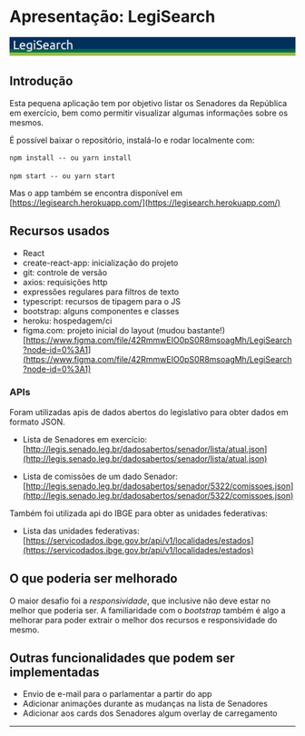 # Apresentação: LegiSearch

![barra do app](/docs/bar.png)

## Introdução

Esta pequena aplicação tem por objetivo listar os Senadores 
da República em exercício, bem como permitir visualizar algumas informações sobre os mesmos.

É possível baixar o repositório, instalá-lo e rodar localmente com:

```(shell)
npm install -- ou yarn install

npm start -- ou yarn start
```

Mas o app também se encontra disponível em [https://legisearch.herokuapp.com/](https://legisearch.herokuapp.com/)

## Recursos usados

- React
- create-react-app: inicialização do projeto
- git: controle de versão
- axios: requisições http
- expressões regulares para filtros de texto
- typescript: recursos de tipagem para o JS
- bootstrap: alguns componentes e classes
- heroku: hospedagem/ci
- figma.com: projeto inicial do layout (mudou bastante!) [https://www.figma.com/file/42RmmwEIO0pS0R8msoagMh/LegiSearch?node-id=0%3A1](https://www.figma.com/file/42RmmwEIO0pS0R8msoagMh/LegiSearch?node-id=0%3A1)

### APIs

Foram utilizadas apis de dados abertos do legislativo para obter dados em formato JSON.

- Lista de Senadores em exercício: [http://legis.senado.leg.br/dadosabertos/senador/lista/atual.json](http://legis.senado.leg.br/dadosabertos/senador/lista/atual.json)

- Lista de comissões de um dado Senador: [http://legis.senado.leg.br/dadosabertos/senador/5322/comissoes.json](http://legis.senado.leg.br/dadosabertos/senador/5322/comissoes.json)

Também foi utilizada api do IBGE para obter as unidades federativas:

- Lista das unidades federativas: [https://servicodados.ibge.gov.br/api/v1/localidades/estados](https://servicodados.ibge.gov.br/api/v1/localidades/estados)

## O que poderia ser melhorado

O maior desafio foi a _responsividade_, que inclusive não deve estar no melhor que poderia ser. A familiaridade com o _bootstrap_ também é algo a melhorar para poder extrair o melhor dos recursos e responsividade do mesmo.

## Outras funcionalidades que podem ser implementadas

- Envio de e-mail para o parlamentar a partir do app
- Adicionar animações durante as mudanças na lista de Senadores
- Adicionar aos cards dos Senadores algum overlay de carregamento

---

